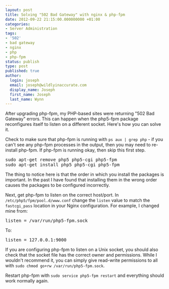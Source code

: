 ```yaml
---
layout: post
title: Solving "502 Bad Gateway" with nginx & php-fpm
date: 2012-09-22 21:15:00.000000000 +01:00
categories:
- Server Administration
tags:
- '502'
- bad gateway
- nginx
- php
- php-fpm
status: publish
type: post
published: true
author:
  login: joseph
  email: joseph@wildlyinaccurate.com
  display_name: Joseph
  first_name: Joseph
  last_name: Wynn
---
```

<p>After upgrading php-fpm, my PHP-based sites were returning "502 Bad Gateway" errors. This can happen when the php5-fpm package reconfigures itself to listen on a different socket. Here's how you can solve it.</p>
<p>Check to make sure that php-fpm is running with <code>ps aux | grep php</code> - if you can't see any php-fpm processes in the output, then you may need to re-install php-fpm. If php-fpm is running okay, then skip this first step.</p>
<pre class="no-highlight">sudo apt-get remove php5 php5-cgi php5-fpm
sudo apt-get install php5 php5-cgi php5-fpm</pre>
<p>The thing to notice here is that the order in which you install the packages is important. In the past I have found that installing them in the wrong order causes the packages to be configured incorrectly.</p>
<p>Next, get php-fpm to listen on the correct host/port. In <code>/etc/php5/fpm/pool.d/www.conf</code> change the <code>listen</code> value to match the <code>fastcgi_pass</code> location in your Nginx configuration. For example, I changed mine from:</p>
<pre class="no-highlight">listen = /var/run/php5-fpm.sock</pre>
<p>To:</p>
<pre class="no-highlight">listen = 127.0.0.1:9000</pre>
<p>If you are configuring php-fpm to listen on a Unix socket, you should also check that the socket file has the correct owner and permissions. While I wouldn't recommend it, you can simply give read-write permissions to all with <code>sudo chmod go+rw /var/run/php5-fpm.sock</code>.</p>
<p>Restart php-fpm with <code>sudo service php5-fpm restart</code> and everything should work normally again.</p>
